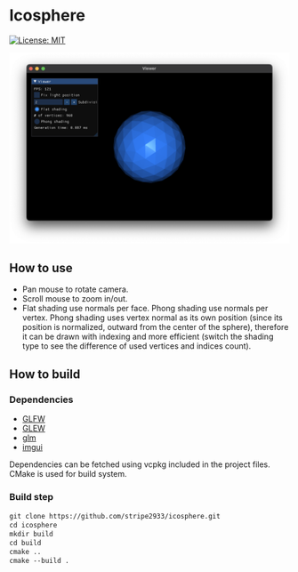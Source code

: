 # Icosphere

[![License: MIT](https://img.shields.io/badge/License-MIT-yellow.svg)](https://opensource.org/licenses/MIT)

![Running screenshot](running_screenshot.png)

## How to use

- Pan mouse to rotate camera.
- Scroll mouse to zoom in/out.
- Flat shading use normals per face. Phong shading use normals per vertex. Phong shading uses vertex normal as its own 
position (since its position is normalized, outward from the center of the sphere), therefore it can be drawn with indexing
and more efficient (switch the shading type to see the difference of used vertices and indices count).

## How to build

### Dependencies

- [GLFW](https://github.com/glfw/glfw)
- [GLEW](https://github.com/nigels-com/glew)
- [glm](https://github.com/g-truc/glm)
- [imgui](https://github.com/ocornut/imgui)

Dependencies can be fetched using vcpkg included in the project files. CMake is used for build system.

### Build step

```shell
git clone https://github.com/stripe2933/icosphere.git
cd icosphere
mkdir build
cd build
cmake ..
cmake --build .
```